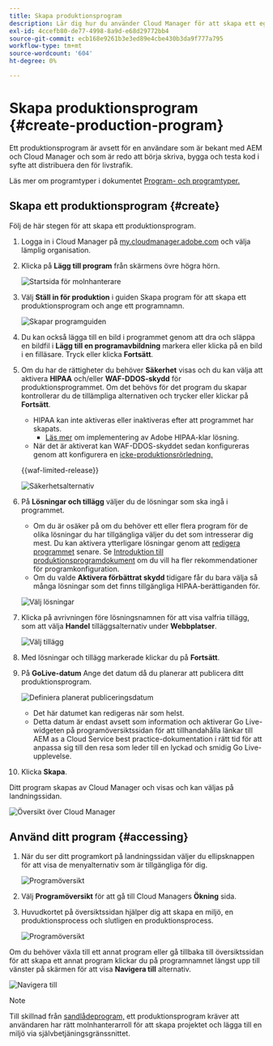 ```yaml
---
title: Skapa produktionsprogram
description: Lär dig hur du använder Cloud Manager för att skapa ett eget produktionsprogram för livstrafik.
exl-id: 4ccefb80-de77-4998-8a9d-e68d29772bb4
source-git-commit: ecb168e9261b3e3ed89e4cbe430b3da9f777a795
workflow-type: tm+mt
source-wordcount: '604'
ht-degree: 0%

---
```



# Skapa produktionsprogram {#create-production-program}

Ett produktionsprogram är avsett för en användare som är bekant med AEM och Cloud Manager och som är redo att börja skriva, bygga och testa kod i syfte att distribuera den för livstrafik.

Läs mer om programtyper i dokumentet [Program- och programtyper.](program-types.md)

## Skapa ett produktionsprogram {#create}

Följ de här stegen för att skapa ett produktionsprogram.

1. Logga in i Cloud Manager på [my.cloudmanager.adobe.com](https://my.cloudmanager.adobe.com/) och välja lämplig organisation.

1. Klicka på **Lägg till program** från skärmens övre högra hörn.

   ![Startsida för molnhanterare](assets/log-in.png)

1. Välj **Ställ in för produktion** i guiden Skapa program för att skapa ett produktionsprogram och ange ett programnamn.

   ![Skapar programguiden](assets/create-production-program.png)

1. Du kan också lägga till en bild i programmet genom att dra och släppa en bildfil i **Lägg till en programavbildning** markera eller klicka på en bild i en filläsare. Tryck eller klicka **Fortsätt**.

1. Om du har de rättigheter du behöver **Säkerhet** visas och du kan välja att aktivera **HIPAA** och/eller **WAF-DDOS-skydd** för produktionsprogrammet. Om det behövs för det program du skapar kontrollerar du de tillämpliga alternativen och trycker eller klickar på **Fortsätt**.

   * HIPAA kan inte aktiveras eller inaktiveras efter att programmet har skapats.
      * [Läs mer](https://www.adobe.com/go/hipaa-ready) om implementering av Adobe HIPAA-klar lösning.
   * När det är aktiverat kan WAF-DDOS-skyddet sedan konfigureras genom att konfigurera en [icke-produktionsrörledning.](/help/implementing/cloud-manager/configuring-pipelines/configuring-non-production-pipelines.md)

   {{waf-limited-release}}

   ![Säkerhetsalternativ](assets/create-production-program-security.png)

1. På **Lösningar och tillägg** väljer du de lösningar som ska ingå i programmet.

   * Om du är osäker på om du behöver ett eller flera program för de olika lösningar du har tillgängliga väljer du det som intresserar dig mest. Du kan aktivera ytterligare lösningar genom att [redigera programmet](/help/implementing/cloud-manager/getting-access-to-aem-in-cloud/editing-programs.md) senare. Se [Introduktion till produktionsprogramdokument](/help/implementing/cloud-manager/getting-access-to-aem-in-cloud/introduction-production-programs.md) om du vill ha fler rekommendationer för programkonfiguration.
   * Om du valde **Aktivera förbättrat skydd** tidigare får du bara välja så många lösningar som det finns tillgängliga HIPAA-berättiganden för.

   ![Välj lösningar](assets/setup-prod-select.png)

1. Klicka på avrivningen före lösningsnamnen för att visa valfria tillägg, som att välja **Handel** tilläggsalternativ under **Webbplatser**.

   ![Välj tillägg](assets/setup-prod-commerce.png)

1. Med lösningar och tillägg markerade klickar du på **Fortsätt**.

1. På **GoLive-datum** Ange det datum då du planerar att publicera ditt produktionsprogram.

   ![Definiera planerat publiceringsdatum](assets/setup-go-live.png)

   * Det här datumet kan redigeras när som helst.
   * Detta datum är endast avsett som information och aktiverar Go Live-widgeten på programöversiktssidan för att tillhandahålla länkar till AEM as a Cloud Service best practice-dokumentation i rätt tid för att anpassa sig till den resa som leder till en lyckad och smidig Go Live-upplevelse.

1. Klicka **Skapa**.

Ditt program skapas av Cloud Manager och visas och kan väljas på landningssidan.

![Översikt över Cloud Manager](assets/navigate-cm.png)

## Använd ditt program {#accessing}

1. När du ser ditt programkort på landningssidan väljer du ellipsknappen för att visa de menyalternativ som är tillgängliga för dig.

   ![Programöversikt](assets/program-overview.png)

1. Välj **Programöversikt** för att gå till Cloud Managers **Ökning** sida.

1. Huvudkortet på översiktssidan hjälper dig att skapa en miljö, en produktionsprocess och slutligen en produktionsprocess.

   ![Programöversikt](assets/set-up-prod5.png)

Om du behöver växla till ett annat program eller gå tillbaka till översiktssidan för att skapa ett annat program klickar du på programnamnet längst upp till vänster på skärmen för att visa **Navigera till** alternativ.

![Navigera till](assets/create-program-a1.png)

>[!NOTE]
>
>Till skillnad från [sandlådeprogram,](introduction-sandbox-programs.md#auto-creation) ett produktionsprogram kräver att användaren har rätt molnhanterarroll för att skapa projektet och lägga till en miljö via självbetjäningsgränssnittet.
